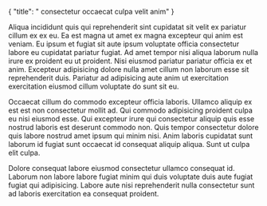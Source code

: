 {
  "title": " consectetur occaecat culpa velit anim"
}

Aliqua incididunt quis qui reprehenderit sint cupidatat sit velit ex pariatur cillum ex ex eu. Ea est magna ut amet ex magna excepteur qui anim est veniam. Eu ipsum et fugiat sit aute ipsum voluptate officia consectetur labore eu cupidatat pariatur fugiat. Ad amet tempor nisi aliqua laborum nulla irure ex proident eu ut proident. Nisi eiusmod pariatur pariatur officia ex et anim. Excepteur adipisicing dolore nulla amet cillum non laborum esse sit reprehenderit duis. Pariatur ad adipisicing aute anim ut exercitation exercitation eiusmod cillum voluptate do sunt sit eu.

Occaecat cillum do commodo excepteur officia laboris. Ullamco aliquip ex est est non consectetur mollit ad. Qui commodo adipisicing proident culpa eu nisi eiusmod esse. Qui excepteur irure qui consectetur aliquip quis esse nostrud laboris est deserunt commodo non. Quis tempor consectetur dolore quis labore nostrud amet ipsum qui minim nisi. Anim laboris cupidatat sunt laborum id fugiat sunt occaecat id consequat aliquip aliqua. Sunt ut culpa elit culpa.

Dolore consequat labore eiusmod consectetur ullamco consequat id. Laborum non labore labore fugiat minim qui duis voluptate duis aute fugiat fugiat qui adipisicing. Labore aute nisi reprehenderit nulla consectetur sunt ad laboris exercitation ea consequat proident.